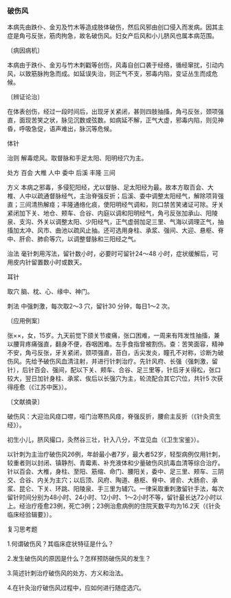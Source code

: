 ### 破伤风

本病先由跌仆、金刃及竹木等造成肢体破伤，然后风邪由创口侵入而发病。因其主症是角弓反张，筋肉拘急，故名破伤风。妇女产后风和小儿脐风也属本病范围。

〔病因病机〕

本病由于跌仆、金刃与竹木刺戳等创伤，风毒自创口袭于经络，循经窜扰，引动内风，以致筋脉拘急而成。如延误失治，则正气不支，邪毒内陷，变证丛生而成危候。

〔辨证论治〕

在体表创伤，经过一段时间后，出现牙关紧闭，甚则四肢抽搐，角弓反张，颈项强直，面现苦笑之状，脉见沉数或弦数。如病延不解，正气大虚，邪毒内陷，则见神昏，呼吸急促，语声难出，脉沉等危候。

体针

治则  解毒熄风。取督脉和手足太阳、阳明经穴为主。

处方  百会  大椎  人中  委中  后溪  丰隆  三间

方义  本病之邪毒，多侵犯阳经，尤以督脉、足太阳经为最。故本方取百会、大椎、人中以疏通督脉经气，主治脊强反折；后溪、委中调整太阳经气，解除项背强直；三间清热解痉；丰隆通络化痰，使阳明经气调和，则口禁苦笑诸证可除。牙关紧闭加下关、地仓、颊车、合谷、内庭以调和阳明经气，角弓反张加承山、阳陵泉、支沟、外关以调整太阳、少阳经气，正气虚弱加足三里、气海以调理正气，抽搐加太冲、风市、曲池以疏风止抽。还可选用身柱、承浆、强间、大迎、悬枢、脊中、肝俞、肺俞等穴，以调整督脉和三阳经之气。

治法  毫针刺用泻法，留针数小时，必要时可留针24～48 小时，症状缓解后，可用皮内针留置数小时或数天。

耳针

取穴  脑、枕、心、缘中、神门。

刺法  中强刺激，每次取2～3 穴，留针30 分钟，每日1～2 次。

〔应用例案〕

张××，女，15岁。九天前觉下颌关节痠痛，张口困难，一周来有阵发性抽搐，兼以腰背疼痛强直，翻身不便，吞咽困难。左手食指曾被割伤。查：苦笑面容，精神不安，角弓反张，牙关紧闭，颈项强直，苔白，舌尖发炎，瞳孔不对称，诊断为破伤风。先给予破伤风血清注射，并进行针刺治疗。先针风府、长强（强刺激，留针），后针百会、强间，配以下关、颊车、合谷、足三里等，针后牙关得松，张口较大，翌日加针身柱、承浆、俟后以长强穴为主，轮流配合其它穴位，共针5 次获得痊愈（《江苏中医》）。

〔文献摘录〕

破伤风：大迎治风痉口噤，哑门治寒热风痉，脊强反折，腰俞主反折（《针灸资生经》）。

初生小儿，脐风撮口，灸然谷三壮，针入八分，不宜见血（《卫生宝鉴》）。

以针刺为主治疗破伤风26例，年龄最小者7岁，最大者52岁，轻型病例仅用针刺，较重者则以封闭、镇静剂、青霉素、补充液体和少量破伤风抗毒血清等综合治疗。针以百会、大椎，身柱、至阳、筋缩、命门、腰阳关，委中、足三里、颊车、三阴交、合谷、内关为主穴；以后顶、风府、陶道、悬枢、脊中、肾俞、大肠俞、承浆、昆仑、下关、环跳、阳陵泉、手三里为辅穴。一律采取重刺激留针手法，每次留针时间分别为48小时、24小时、12小时、1～2小时不等，留针最长达72小时以上。经治疗痊愈23例，死亡3例；23例治愈病例的住院天数平均为16.2天（《针灸临床经验辑要》）。

复习思考题

1.何谓破伤风？其临床症状特征是什么？

2.发生破伤风的原因是什么？怎样预防破伤风的发生？

3.简述针刺治疗破伤风的处方、方义和治法。

4.在针灸治疗破伤风过程中，应如何进行随症选穴。
